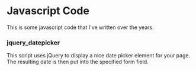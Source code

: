 <h1>Javascript Code</h1>

This is some javascript code that I've written over the years.

<h3>jquery_datepicker</h3>

<p>This script uses jQuery to display a nice date picker element for your page. The resulting date is then put
into the specified form field.</p>

